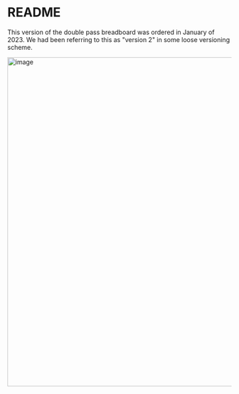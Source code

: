 # README

This version of the double pass breadboard was ordered in January of 2023.  We had been referring to this as "version 2" in some loose versioning scheme.

<img width="739" alt="image" src="https://user-images.githubusercontent.com/63123871/231607416-c20247d6-4d55-4785-b397-88617b3494cd.jpg">
